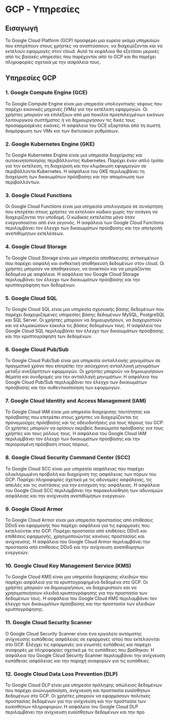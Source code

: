 # GCP - Υπηρεσίες

## Εισαγωγή

Το Google Cloud Platform (GCP) προσφέρει μια ευρεία γκάμα υπηρεσιών που επιτρέπουν στους χρήστες να αναπτύσσουν, να διαχειρίζονται και να εκτελούν εφαρμογές στον cloud. Αυτό το κεφάλαιο θα εξετάσει μερικές από τις βασικές υπηρεσίες που παρέχονται από το GCP και θα παρέχει πληροφορίες σχετικά με την ασφάλεια τους.

## Υπηρεσίες GCP

### 1. Google Compute Engine (GCE)

Το Google Compute Engine είναι μια υπηρεσία υπολογιστικής νέφους που παρέχει εικονικές μηχανές (VMs) για την εκτέλεση εφαρμογών. Οι χρήστες μπορούν να επιλέξουν από μια ποικιλία προεπιλεγμένων εικόνων λειτουργικού συστήματος ή να δημιουργήσουν τις δικές τους προσαρμοσμένες εικόνες. Η ασφάλεια του GCE εξαρτάται από τη σωστή διαμόρφωση των VMs και των δικτυακών ρυθμίσεων.

### 2. Google Kubernetes Engine (GKE)

Το Google Kubernetes Engine είναι μια υπηρεσία διαχείρισης και αυτοκινητοποίησης περιβάλλοντος Kubernetes. Παρέχει έναν απλό τρόπο για την εκτέλεση, τη διαχείριση και την κλιμάκωση εφαρμογών σε περιβάλλοντα Kubernetes. Η ασφάλεια του GKE περιλαμβάνει τη διαχείριση των δικαιωμάτων πρόσβασης και την απομόνωση των περιβαλλόντων.

### 3. Google Cloud Functions

Οι Google Cloud Functions είναι μια υπηρεσία υπολογισμού σε συνάρτηση που επιτρέπει στους χρήστες να εκτελούν κώδικα χωρίς την ανάγκη να διαχειρίζονται την υποδομή. Ο κώδικας εκτελείται μόνο όταν ενεργοποιείται από ένα γεγονός. Η ασφάλεια των Google Cloud Functions περιλαμβάνει τον έλεγχο των δικαιωμάτων πρόσβασης και την αποτροπή ανεπιθύμητων εκτελέσεων.

### 4. Google Cloud Storage

Το Google Cloud Storage είναι μια υπηρεσία αποθήκευσης αντικειμένων που παρέχει ασφαλή και ανθεκτική αποθήκευση δεδομένων στον cloud. Οι χρήστες μπορούν να αποθηκεύουν, να ανακτούν και να μοιράζονται δεδομένα με ασφάλεια. Η ασφάλεια του Google Cloud Storage περιλαμβάνει τον έλεγχο των δικαιωμάτων πρόσβασης και την κρυπτογράφηση των δεδομένων.

### 5. Google Cloud SQL

Το Google Cloud SQL είναι μια υπηρεσία σχεσιακής βάσης δεδομένων που παρέχει διαχειριζόμενες υπηρεσίες βάσης δεδομένων MySQL, PostgreSQL και SQL Server. Οι χρήστες μπορούν να δημιουργήσουν, να διαχειριστούν και να κλιμακώσουν εύκολα τις βάσεις δεδομένων τους. Η ασφάλεια του Google Cloud SQL περιλαμβάνει τον έλεγχο των δικαιωμάτων πρόσβασης και την κρυπτογράφηση των δεδομένων.

### 6. Google Cloud Pub/Sub

Το Google Cloud Pub/Sub είναι μια υπηρεσία ανταλλαγής μηνυμάτων σε πραγματικό χρόνο που επιτρέπει την ασύγχρονη ανταλλαγή μηνυμάτων μεταξύ ανεξάρτητων εφαρμογών. Οι χρήστες μπορούν να δημιουργήσουν θέματα και συνδρομές για την ανταλλαγή μηνυμάτων. Η ασφάλεια του Google Cloud Pub/Sub περιλαμβάνει τον έλεγχο των δικαιωμάτων πρόσβασης και την αυθεντικοποίηση των εφαρμογών.

### 7. Google Cloud Identity and Access Management (IAM)

Το Google Cloud IAM είναι μια υπηρεσία διαχείρισης ταυτότητας και πρόσβασης που επιτρέπει στους χρήστες να διαχειρίζονται τις προνομιούχες πρόσβασης και τις αδειοδοτήσεις για τους πόρους του GCP. Οι χρήστες μπορούν να ορίσουν ακριβείς δικαιώματα πρόσβασης για τους χρήστες και τους ρόλους τους. Η ασφάλεια του Google Cloud IAM περιλαμβάνει τον έλεγχο των δικαιωμάτων πρόσβασης και την περιορισμένη πρόσβαση στους πόρους.

### 8. Google Cloud Security Command Center (SCC)

Το Google Cloud SCC είναι μια υπηρεσία ασφάλειας που παρέχει ολοκληρωμένη προβολή και διαχείριση της ασφάλειας των πόρων του GCP. Παρέχει πληροφορίες σχετικά με τις αδυναμίες ασφάλειας, τις απειλές και τις συστάσεις για την ενίσχυση της ασφάλειας. Η ασφάλεια του Google Cloud SCC περιλαμβάνει την παρακολούθηση των αδυναμιών ασφάλειας και την ανίχνευση ανεπιθύμητων ενεργειών.

### 9. Google Cloud Armor

Το Google Cloud Armor είναι μια υπηρεσία προστασίας από επιθέσεις DDoS και εφαρμογής που παρέχει ασφάλεια για τις εφαρμογές που εκτελούνται στο GCP. Παρέχει προστασία από επιθέσεις DDoS και επιθέσεις εφαρμογής, χρησιμοποιώντας κανόνες προστασίας και ανίχνευσης. Η ασφάλεια του Google Cloud Armor περιλαμβάνει την προστασία από επιθέσεις DDoS και την ανίχνευση ανεπιθύμητων ενεργειών.

### 10. Google Cloud Key Management Service (KMS)

Το Google Cloud KMS είναι μια υπηρεσία διαχείρισης κλειδιών που παρέχει ασφάλεια για τα κρυπτογραφημένα δεδομένα στο GCP. Οι χρήστες μπορούν να δημιουργήσουν, να διαχειριστούν και να χρησιμοποιήσουν κλειδιά κρυπτογράφησης για την προστασία των δεδομένων τους. Η ασφάλεια του Google Cloud KMS περιλαμβάνει τον έλεγχο των δικαιωμάτων πρόσβασης και την προστασία των κλειδιών κρυπτογράφησης.

### 11. Google Cloud Security Scanner

Ο Google Cloud Security Scanner είναι ένα εργαλείο αυτόματης ανίχνευσης ευπάθειας ασφάλειας σε εφαρμογές ιστού που εκτελούνται στο GCP. Ελέγχει τις εφαρμογές για γνωστές ευπάθειες και παρέχει αναφορές με πληροφορίες σχετικά με τις ευπάθειες που βρέθηκαν. Η ασφάλεια του Google Cloud Security Scanner περιλαμβάνει την ανίχνευση ευπάθειας ασφάλειας και την παροχή αναφορών για τις ευπάθειες.

### 12. Google Cloud Data Loss Prevention (DLP)

Το Google Cloud DLP είναι μια υπηρεσία πρόληψης απώλειας δεδομένων που παρέχει ανώνυμοποίηση, ανίχνευση και προστασία ευαίσθητων δεδομένων στο GCP. Οι χρήστες μπορούν να εφαρμόσουν πολιτικές προστασίας δεδομένων για την ανίχνευση και την προστασία των ευαίσθητων πληροφοριών. Η ασφάλεια του Google Cloud DLP περιλαμβάνει την ανίχνευση ευαίσθητων δεδομένων και την προ
